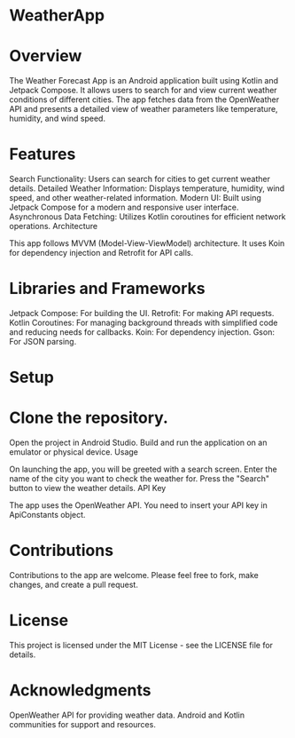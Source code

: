 # WeatherApp

# Overview

The Weather Forecast App is an Android application built using Kotlin and Jetpack Compose. It allows users to search for and view current weather conditions of different cities. The app fetches data from the OpenWeather API and presents a detailed view of weather parameters like temperature, humidity, and wind speed.

# Features

Search Functionality: Users can search for cities to get current weather details.
Detailed Weather Information: Displays temperature, humidity, wind speed, and other weather-related information.
Modern UI: Built using Jetpack Compose for a modern and responsive user interface.
Asynchronous Data Fetching: Utilizes Kotlin coroutines for efficient network operations.
Architecture

This app follows MVVM (Model-View-ViewModel) architecture. It uses Koin for dependency injection and Retrofit for API calls.

# Libraries and Frameworks

Jetpack Compose: For building the UI.
Retrofit: For making API requests.
Kotlin Coroutines: For managing background threads with simplified code and reducing needs for callbacks.
Koin: For dependency injection.
Gson: For JSON parsing.

# Setup

# Clone the repository.
Open the project in Android Studio.
Build and run the application on an emulator or physical device.
Usage

On launching the app, you will be greeted with a search screen.
Enter the name of the city you want to check the weather for.
Press the "Search" button to view the weather details.
API Key

The app uses the OpenWeather API. You need to insert your API key in ApiConstants object.

# Contributions

Contributions to the app are welcome. Please feel free to fork, make changes, and create a pull request.

# License

This project is licensed under the MIT License - see the LICENSE file for details.

# Acknowledgments

OpenWeather API for providing weather data.
Android and Kotlin communities for support and resources.
